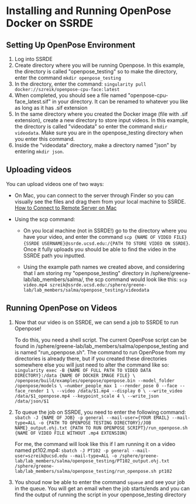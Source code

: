 # Installing and Running OpenPose Docker on SSRDE
## Setting Up OpenPose Environment
1. Log into SSRDE
2. Create directory where you will be running Openpose. In this example, the directory is called "openpose_testing" so to make the directory, enter the command `mkdir openpose_testing`
3. In the directory, enter the command:
`singularity pull docker://szreik/openpose-cpu-face:latest`
4. When completed, you should see a file named "openpose-cpu-face_latest.sif" in your directory. It can be renamed to whatever you like as long as it has .sif extension
5. In the same directory where you created the Docker image (file with .sif extension), create a new directory to store input videos. In this example, the directory is called "videodata" so enter the command `mkdir videodata`. Make sure you are in the openpose_testing directory when you enter this command.
6. Inside the "videodata" directory, make a directory named "json" by entering `mkdir json`.

## Uploading videos

You can upload videos one of two ways:
* On Mac, you can connect to the server through Finder so you can visually see the files and drag them from your local machine to SSRDE. [How to Connect to Remote Server on Mac](https://www.switchingtomac.com/tutorials/osx/connecting-to-a-remote-or-local-server/)

* Using the scp command:
    * On you local machine (not in SSRDE!) go to the directory where you have your video, and enter the command `scp {NAME OF VIDEO FILE} {SSRDE USERNAME}@ssrde.ucsd.edu:/{PATH TO STORE VIDEO ON SSRDE}`. Once it fully uploads you should be able to find the video in the SSRDE path you inputted.

    * Using the example path names we created above, and considering that I am storing my "openpose_testing" directory in /sphere/greene-lab/lab_members/salma/, the scp command would look like this:  `scp video.mp4 szreik@ssrde.ucsd.edu:/sphere/greene-lab/lab_members/salma/openpose_testing/videodata`

## Running OpenPose on Videos

1. Now that our video is on SSRDE, we can send a job to SSRDE to run Openpose! 

    To do this, you need a shell script. The current OpenPose script can be found in /sphere/greene-lab/lab_members/salma/openpose_testing and is named "run_openpose.sh". The command to run OpenPose from my directories is already there, but if you created these directories somewhere else you will just need to alter the command like so:
`singularity exec -B {NAME OF FULL PATH TO VIDEO DATA DIRECTORY}:/data {NAME OF DOCKER IMAGE FILE} \
/openpose/build/examples/openpose/openpose.bin --model_folder /openpose/models \
—number_people_max 1 --render_pose 0 --face --face_render 1 \
--video /data/$1.mp4 --display 0 \
--write_video /data/$1_openpose.mp4 --keypoint_scale 4 \
--write_json /data/json/$1`

2. To queue the job on SSRDE, you need to enter the following command: `sbatch -J {NAME OF JOB} -p general --mail-user={YOUR EMAIL} --mail-type=ALL -o {PATH TO OPENPOSE TESTING DIRECTORY}/JOB NAME}_output.o%j.txt {PATH TO RUN OPENPOSE SCRIPT}/run_openpose.sh {NAME OF VIDEO FILE WITHOUT .mp4 EXTENSION}`

    For me, the command will look like this if I am running it on a video named pt102.mp4: `sbatch -J PT102 -p general --mail-user=szreik@ucsd.edu --mail-type=ALL -o /sphere/greene-lab/lab_members/salma/openpose_testing/PT102_output.o%j.txt /sphere/greene-lab/lab_members/salma/openpose_testing/run_openpose.sh pt102`

3. You shoud now be able to enter the command `squeue` and see your job in the queue. You will get an email when the job starts/ends and you can find the output of running the script in your openpose_testing directory
